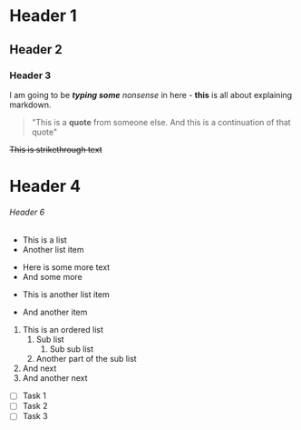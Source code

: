 # Header 1
## Header 2
### Header 3

I am going to be ___typing some___ _nonsense_ in here - **this** is all about explaining markdown.

>"This is a __quote__ from someone else. 
>And this is a continuation of that quote"

~~This is strikethrough text~~

# Header 4

###### Header 6

+ This is a list
+ Another list item
* Here is some more text
* And some more
- This is another list item
+ And another item

1. This is an ordered list
   1. Sub list
      1. Sub sub list
   2. Another part of the sub list
3. And next
4. And another next

+ [ ] Task 1
+ [ ] Task 2
+ [ ] Task 3
